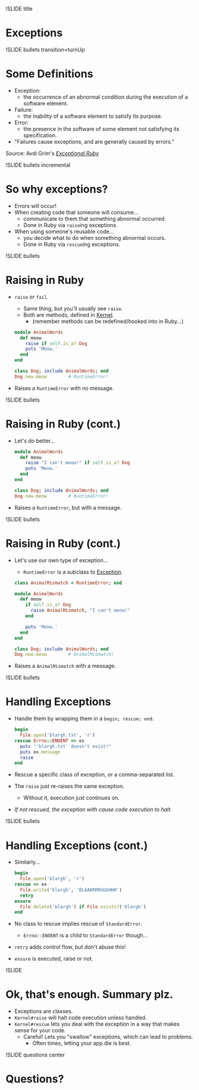 !SLIDE title
# Exceptions


!SLIDE bullets transition=turnUp
# Some Definitions

* Exception:
    * the occurrence of an abnormal condition during the execution of a software element.
* Failure:
    * the inability of a software element to satisfy its purpose.
* Error:
    * the presence in the software of some element not satisfying its specification.
* "Failures cause exceptions, and are generally caused by errors."

Source: Avdi Grim's [_Exceptional Ruby_](http://exceptionalruby.com)


!SLIDE bullets incremental
# So why exceptions?

* Errors will occur!
* When creating code that someone will consume...
    * communicate to them that something abnormal occurred.
    * Done in Ruby via `raise`ing exceptions.
* When using someone's reusable code...
    * you decide what to do when something abnormal occurs.
    * Done in Ruby via `rescue`ing exceptions.


!SLIDE bullets
# Raising in Ruby

* `raise` or `fail`.
    * Same thing, but you'll usually see `raise`.
    * Both are methods, defined in [Kernel](http://rdoc.info/stdlib/core/Kernel).
        * (remember methods can be redefined/hooked into in Ruby...)

    ```ruby
    module AnimalWords
      def meow
        raise if self.is_a? Dog
        puts 'Meow.'
      end
    end

    class Dog; include AnimalWords; end
    Dog.new.meow        # RuntimeError!
    ```
* Raises a `RuntimeError` with no message.


!SLIDE bullets
# Raising in Ruby (cont.)

* Let's do better...

    ```ruby
    module AnimalWords
      def meow
        raise "I can't meow!" if self.is_a? Dog
        puts 'Meow.'
      end
    end

    class Dog; include AnimalWords; end
    Dog.new.meow        # RuntimeError!
    ```
* Raises a `RuntimeError`, but with a message.


!SLIDE bullets
# Raising in Ruby (cont.)

* Let's use our own type of exception...
    * `RuntimeError` is a subclass to [Exception](http://rdoc.info/stdlib/core/Exception).

    ```ruby
    class AnimalMismatch < RuntimeError; end

    module AnimalWords
      def meow
        if self.is_a? Dog
          raise AnimalMismatch, "I can't meow!"
        end

        puts 'Meow.'
      end
    end

    class Dog; include AnimalWords; end
    Dog.new.meow        # AnimalMismatch!
    ```
* Raises a `AnimalMismatch` with a message.


!SLIDE bullets
# Handling Exceptions

* Handle them by wrapping them in a `begin; rescue; end`.

    ```ruby
    begin
      File.open('blargh.txt', 'r')
    rescue Errno::ENOENT => ex
      puts "'blargh.txt' doesn't exist!"
      puts ex.message
      raise
    end
    ```
* Rescue a specific class of exception, or a comma-separated list.
* The `raise` just re-raises the same exception.
    * Without it, execution just continues on.
* _If not rescued, the exception with cause code execution to halt._


!SLIDE bullets
# Handling Exceptions (cont.)

* Similarly...

    ```ruby
    begin
      File.open('blargh', 'r')
    rescue => ex
      File.write('blargh', 'BLAAARRRGGGHHH')
      retry
    ensure
      File.delete('blargh') if File.exists?('blargh')
    end
    ```
* No class to rescue implies rescue of `StandardError`.
    * `Errno::ENOENT` is a child to `StandardError` though...
* `retry` adds control flow, but don't abuse this!
* `ensure` is executed, raise or not.


!SLIDE
# Ok, that's enough. Summary plz.

* Exceptions are classes.
* `Kernel#raise` will halt code execution unless handled.
* `Kernel#rescue` lets you deal with the exception in a way that makes sense for
  your code.
    * Careful!  Lets you "swallow" exceptions, which can lead to problems.
        * Often times, letting your app die is best.


!SLIDE questions center
# Questions?
